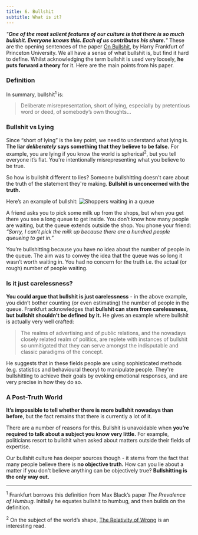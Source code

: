 ```yaml
---
title: 6. Bullshit
subtitle: What is it?
---
```


_"__One of the most salient features of our culture is that there is so much bullshit. Everyone knows this. Each of us contributes his share.__"_
These are the opening sentences of the paper [On Bullshit](http://www2.csudh.edu/ccauthen/576f12/frankfurt__harry_-_on_bullshit.pdf), by Harry Frankfurt of Princeton University. We all have a sense of what bullshit is, but find it hard to define. Whilst acknowledging the term bullshit is used very loosely, __he puts forward a theory__ for it. Here are the main points from his paper.

### Definition
In summary, bullshit<sup>1</sup> is:

> Deliberate misrepresentation, short of lying, especially by pretentious word or deed, of somebody’s own thoughts...

### Bullshit vs Lying
Since “short of lying” is the key point, we need to understand what lying is. __The liar _deliberately_ says something that they believe to be false.__ For example, you are lying if you know the world is spherical<sup>2</sup>, but you tell everyone it’s flat. You're intentionally misrepresenting what you believe to be true.

So how is bullshit different to lies? Someone bullshitting doesn't care about the truth of the statement they're making. __Bullshit is unconcerned with the truth.__

Here’s an example of bullshit:
![Shoppers waiting in a queue](https://cdn.substack.com/image/fetch/f_auto,q_auto:good,fl_progressive:steep/https%3A%2F%2Fbucketeer-e05bbc84-baa3-437e-9518-adb32be77984.s3.amazonaws.com%2Fpublic%2Fimages%2Ff426c12b-69f0-4f70-8187-84fe068162a7_5472x3648.jpeg)

A friend asks you to pick some milk up from the shops, but when you get there you see a long queue to get inside. You don’t know how many people are waiting, but the queue extends outside the shop. You phone your friend: _“Sorry, I can’t pick the milk up because there are a hundred people queueing to get in.”_

You’re bullshitting because you have no idea about the number of people in the queue. The aim was to convey the idea that the queue was so long it wasn’t worth waiting in. You had no concern for the truth i.e. the actual (or rough) number of people waiting.

### Is it just carelessness?
__You could argue that bullshit is just carelessness__ - in the above example, you didn’t bother counting (or even estimating) the number of people in the queue. Frankfurt acknowledges that __bullshit can stem from carelessness, but bullshit shouldn’t be defined by it.__ He gives an example where bullshit is actually very well crafted:

> The realms of advertising and of public relations, and the nowadays closely related realm of politics, are replete with instances of bullshit so unmitigated that they can serve amongst the indisputable and classic paradigms of the concept.

He suggests that in these fields people are using sophisticated methods (e.g. statistics and behavioural theory) to manipulate people. They're bullshitting to achieve their goals by evoking emotional responses, and are very precise in how they do so.

### A Post-Truth World
__It’s impossible to tell whether there is more bullshit nowadays than before__, but the fact remains that there is currently a lot of it.

There are a number of reasons for this. Bullshit is unavoidable when __you’re required to talk about a subject you know very little.__ For example, politicians resort to bullshit when asked about matters outside their fields of expertise.
 
Our bullshit culture has deeper sources though - it stems from the fact that many people believe there is __no objective truth.__ How can you lie about a matter if you don't believe anything can be objectively true? __Bullshitting is the only way out.__

------

<sup>1</sup> Frankfurt borrows this definition from Max Black’s paper _The Prevalence of Humbug_. Initially he equates bullshit to humbug, and then builds on the definition.

<sup>2</sup> On the subject of the world’s shape, [The Relativity of Wrong](https://chem.tufts.edu/answersinscience/relativityofwrong.htm) is an interesting read.

